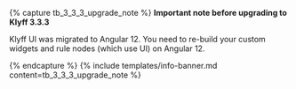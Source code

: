 {% capture tb_3_3_3_upgrade_note %}
**Important note before upgrading to Klyff 3.3.3**

Klyff UI was migrated to Angular 12. You need to re-build your custom widgets and rule nodes (which use UI) on Angular 12.

{% endcapture %}
{% include templates/info-banner.md content=tb_3_3_3_upgrade_note %}